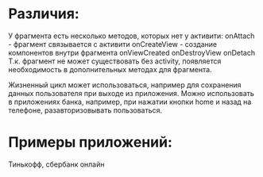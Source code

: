 # Различия:
У фрагмента есть несколько методов, которых нет у активити:
onAttach - фрагмент связывается с активити 
onCreateView - создание компонентов внутри фрагмента 
onViewCreated
onDestroyView
onDetach
Т.к. фрагмент не может существовать без activity, появляется необходимость в дополнительных методах для фрагмента. 


Жизненный цикл может использоваться, например для сохранения данных пользователя при выходе из приложения. 
Можно использовать в приложениях банка, например, при нажатии кнопки home и назад на телефоне, разавторизовывать пользоваться. 




# Примеры приложений:
Тинькофф, сбербанк онлайн 
